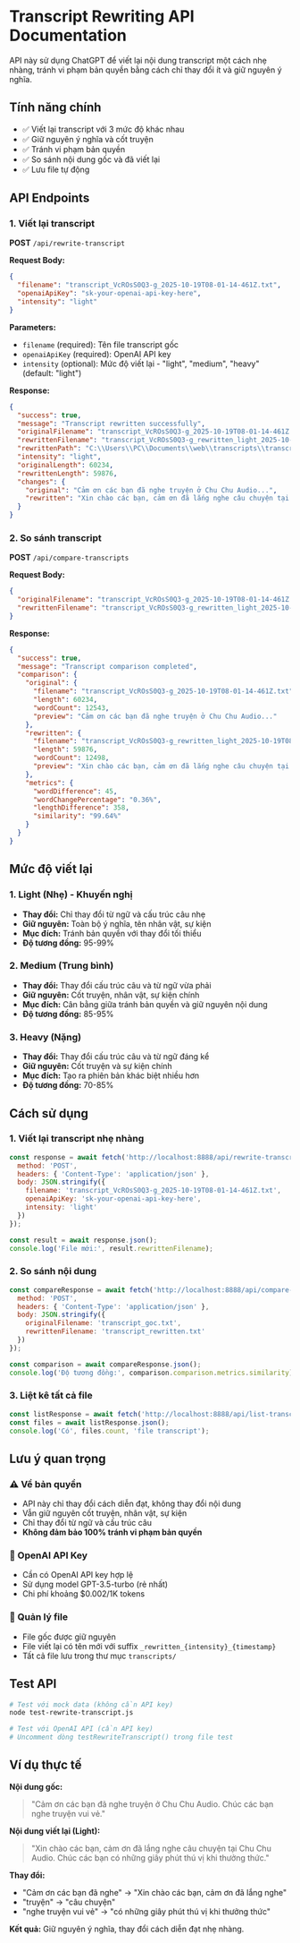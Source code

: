 # Transcript Rewriting API Documentation

API này sử dụng ChatGPT để viết lại nội dung transcript một cách nhẹ nhàng, tránh vi phạm bản quyền bằng cách chỉ thay đổi ít và giữ nguyên ý nghĩa.

## Tính năng chính

- ✅ Viết lại transcript với 3 mức độ khác nhau
- ✅ Giữ nguyên ý nghĩa và cốt truyện
- ✅ Tránh vi phạm bản quyền
- ✅ So sánh nội dung gốc và đã viết lại
- ✅ Lưu file tự động

## API Endpoints

### 1. Viết lại transcript
**POST** `/api/rewrite-transcript`

**Request Body:**
```json
{
  "filename": "transcript_VcROsS0Q3-g_2025-10-19T08-01-14-461Z.txt",
  "openaiApiKey": "sk-your-openai-api-key-here",
  "intensity": "light"
}
```

**Parameters:**
- `filename` (required): Tên file transcript gốc
- `openaiApiKey` (required): OpenAI API key
- `intensity` (optional): Mức độ viết lại - "light", "medium", "heavy" (default: "light")

**Response:**
```json
{
  "success": true,
  "message": "Transcript rewritten successfully",
  "originalFilename": "transcript_VcROsS0Q3-g_2025-10-19T08-01-14-461Z.txt",
  "rewrittenFilename": "transcript_VcROsS0Q3-g_rewritten_light_2025-10-19T08-15-30-123Z.txt",
  "rewrittenPath": "C:\\Users\\PC\\Documents\\web\\transcripts\\transcript_VcROsS0Q3-g_rewritten_light_2025-10-19T08-15-30-123Z.txt",
  "intensity": "light",
  "originalLength": 60234,
  "rewrittenLength": 59876,
  "changes": {
    "original": "Cảm ơn các bạn đã nghe truyện ở Chu Chu Audio...",
    "rewritten": "Xin chào các bạn, cảm ơn đã lắng nghe câu chuyện tại Chu Chu Audio..."
  }
}
```

### 2. So sánh transcript
**POST** `/api/compare-transcripts`

**Request Body:**
```json
{
  "originalFilename": "transcript_VcROsS0Q3-g_2025-10-19T08-01-14-461Z.txt",
  "rewrittenFilename": "transcript_VcROsS0Q3-g_rewritten_light_2025-10-19T08-15-30-123Z.txt"
}
```

**Response:**
```json
{
  "success": true,
  "message": "Transcript comparison completed",
  "comparison": {
    "original": {
      "filename": "transcript_VcROsS0Q3-g_2025-10-19T08-01-14-461Z.txt",
      "length": 60234,
      "wordCount": 12543,
      "preview": "Cảm ơn các bạn đã nghe truyện ở Chu Chu Audio..."
    },
    "rewritten": {
      "filename": "transcript_VcROsS0Q3-g_rewritten_light_2025-10-19T08-15-30-123Z.txt",
      "length": 59876,
      "wordCount": 12498,
      "preview": "Xin chào các bạn, cảm ơn đã lắng nghe câu chuyện tại Chu Chu Audio..."
    },
    "metrics": {
      "wordDifference": 45,
      "wordChangePercentage": "0.36%",
      "lengthDifference": 358,
      "similarity": "99.64%"
    }
  }
}
```

## Mức độ viết lại

### 1. Light (Nhẹ) - Khuyến nghị
- **Thay đổi:** Chỉ thay đổi từ ngữ và cấu trúc câu nhẹ
- **Giữ nguyên:** Toàn bộ ý nghĩa, tên nhân vật, sự kiện
- **Mục đích:** Tránh bản quyền với thay đổi tối thiểu
- **Độ tương đồng:** 95-99%

### 2. Medium (Trung bình)
- **Thay đổi:** Thay đổi cấu trúc câu và từ ngữ vừa phải
- **Giữ nguyên:** Cốt truyện, nhân vật, sự kiện chính
- **Mục đích:** Cân bằng giữa tránh bản quyền và giữ nguyên nội dung
- **Độ tương đồng:** 85-95%

### 3. Heavy (Nặng)
- **Thay đổi:** Thay đổi cấu trúc câu và từ ngữ đáng kể
- **Giữ nguyên:** Cốt truyện và sự kiện chính
- **Mục đích:** Tạo ra phiên bản khác biệt nhiều hơn
- **Độ tương đồng:** 70-85%

## Cách sử dụng

### 1. Viết lại transcript nhẹ nhàng
```javascript
const response = await fetch('http://localhost:8888/api/rewrite-transcript', {
  method: 'POST',
  headers: { 'Content-Type': 'application/json' },
  body: JSON.stringify({
    filename: 'transcript_VcROsS0Q3-g_2025-10-19T08-01-14-461Z.txt',
    openaiApiKey: 'sk-your-openai-api-key-here',
    intensity: 'light'
  })
});

const result = await response.json();
console.log('File mới:', result.rewrittenFilename);
```

### 2. So sánh nội dung
```javascript
const compareResponse = await fetch('http://localhost:8888/api/compare-transcripts', {
  method: 'POST',
  headers: { 'Content-Type': 'application/json' },
  body: JSON.stringify({
    originalFilename: 'transcript_goc.txt',
    rewrittenFilename: 'transcript_rewritten.txt'
  })
});

const comparison = await compareResponse.json();
console.log('Độ tương đồng:', comparison.comparison.metrics.similarity);
```

### 3. Liệt kê tất cả file
```javascript
const listResponse = await fetch('http://localhost:8888/api/list-transcripts');
const files = await listResponse.json();
console.log('Có', files.count, 'file transcript');
```

## Lưu ý quan trọng

### ⚠️ Về bản quyền
- API này chỉ thay đổi cách diễn đạt, không thay đổi nội dung
- Vẫn giữ nguyên cốt truyện, nhân vật, sự kiện
- Chỉ thay đổi từ ngữ và cấu trúc câu
- **Không đảm bảo 100% tránh vi phạm bản quyền**

### 🔑 OpenAI API Key
- Cần có OpenAI API key hợp lệ
- Sử dụng model GPT-3.5-turbo (rẻ nhất)
- Chi phí khoảng $0.002/1K tokens

### 📁 Quản lý file
- File gốc được giữ nguyên
- File viết lại có tên mới với suffix `_rewritten_{intensity}_{timestamp}`
- Tất cả file lưu trong thư mục `transcripts/`

## Test API

```bash
# Test với mock data (không cần API key)
node test-rewrite-transcript.js

# Test với OpenAI API (cần API key)
# Uncomment dòng testRewriteTranscript() trong file test
```

## Ví dụ thực tế

**Nội dung gốc:**
> "Cảm ơn các bạn đã nghe truyện ở Chu Chu Audio. Chúc các bạn nghe truyện vui vẻ."

**Nội dung viết lại (Light):**
> "Xin chào các bạn, cảm ơn đã lắng nghe câu chuyện tại Chu Chu Audio. Chúc các bạn có những giây phút thú vị khi thưởng thức."

**Thay đổi:**
- "Cảm ơn các bạn đã nghe" → "Xin chào các bạn, cảm ơn đã lắng nghe"
- "truyện" → "câu chuyện"
- "nghe truyện vui vẻ" → "có những giây phút thú vị khi thưởng thức"

**Kết quả:** Giữ nguyên ý nghĩa, thay đổi cách diễn đạt nhẹ nhàng.
